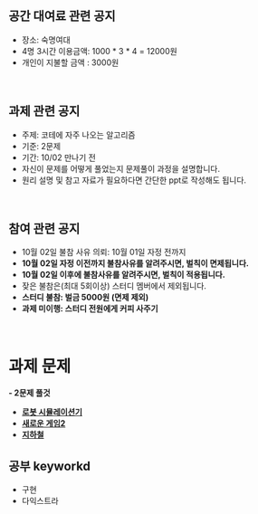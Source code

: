 ## 공간 대여료 관련 공지
- 장소: 숙명여대
- 4명 3시간 이용금액: 1000 * 3 * 4 = 12000원
- 개인이 지불할 금액 : 3000원

<br>

## 과제 관련 공지
- 주제: 코테에 자주 나오는 알고리즘
- 기준: 2문제
- 기간: 10/02 만나기 전
- 자신이 문제를 어떻게 풀었는지 문제풀이 과정을 설명합니다.
- 원리 설명 및 참고 자료가 필요하다면 간단한 ppt로 작성해도 됩니다.

<br>

## 참여 관련 공지
- 10월 02일 불참 사유 의뢰: 10월 01일 자정 전까지
- **10월 02일 자정 이전까지 불참사유를 알려주시면, 벌칙이 면제됩니다.**
- **10월 02일 이후에 불참사유를 알려주시면, 벌칙이 적용됩니다.**
- 잦은 불참은(최대 5회이상) 스터디 멤버에서 제외됩니다.
- **스터디 불참: 벌금 5000원 (면제 제외)**
- **과제 미이행: 스터디 전원에게 커피 사주기**
<br>

# 과제 문제

**- 2문제 풀것**
- [**로봇 시뮬레이션기**](https://www.acmicpc.net/problem/2174)
- [**새로운 게임2**](https://www.acmicpc.net/problem/17837)
- [**지하철**](https://www.acmicpc.net/problem/17940)


## 공부 keyworkd
- 구현 
- 다익스트라
